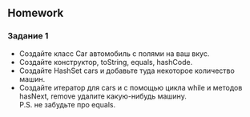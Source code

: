 ##  Homework

### Задание 1  

- Создайте класс Car автомобиль c полями на ваш вкус. 
- Создайте конструктор, toString, equals, hashCode.
- Создайте HashSet<Car> cars и добавьте туда некоторое количество машин.
- Создайте итератор для cars и с помощью цикла while и методов hasNext, remove удалите какую-нибудь машину.  
P.S. не забудьте про equals.